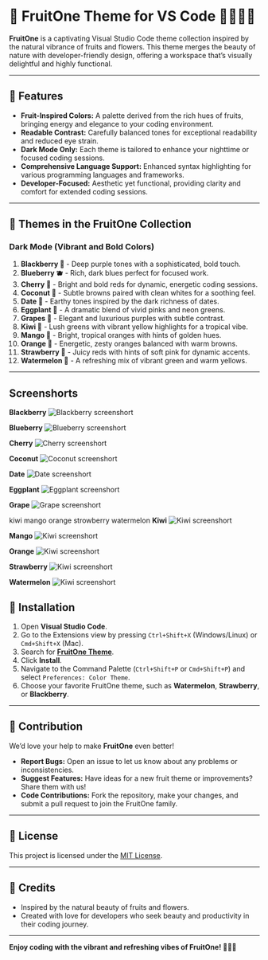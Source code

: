 # 🌸 FruitOne Theme for VS Code 🍉🥥🍊🍓

**FruitOne** is a captivating Visual Studio Code theme collection inspired by the natural vibrance of fruits and flowers. This theme merges the beauty of nature with developer-friendly design, offering a workspace that’s visually delightful and highly functional.

---

## 🌟 Features

- **Fruit-Inspired Colors:** A palette derived from the rich hues of fruits, bringing energy and elegance to your coding environment.
- **Readable Contrast:** Carefully balanced tones for exceptional readability and reduced eye strain.
- **Dark Mode Only:** Each theme is tailored to enhance your nighttime or focused coding sessions.
- **Comprehensive Language Support:** Enhanced syntax highlighting for various programming languages and frameworks.
- **Developer-Focused:** Aesthetic yet functional, providing clarity and comfort for extended coding sessions.

---

## 🎨 Themes in the FruitOne Collection

### **Dark Mode (Vibrant and Bold Colors)**

1. **Blackberry 🍇** - Deep purple tones with a sophisticated, bold touch.  
2. **Blueberry 🫐** - Rich, dark blues perfect for focused work.  
3. **Cherry 🍒** - Bright and bold reds for dynamic, energetic coding sessions.  
4. **Coconut 🥥** - Subtle browns paired with clean whites for a soothing feel.  
5. **Date 🌱** - Earthy tones inspired by the dark richness of dates.  
6. **Eggplant 🍆** - A dramatic blend of vivid pinks and neon greens.  
7. **Grapes 🍇** - Elegant and luxurious purples with subtle contrast.  
8. **Kiwi 🥝** - Lush greens with vibrant yellow highlights for a tropical vibe.  
9. **Mango 🥭** - Bright, tropical oranges with hints of golden hues.  
10. **Orange 🍊** - Energetic, zesty oranges balanced with warm browns.  
11. **Strawberry 🍓** - Juicy reds with hints of soft pink for dynamic accents.  
12. **Watermelon 🍉** - A refreshing mix of vibrant green and warm yellows.  
---

## Screenshorts
**Blackberry**
![Blackberry screenshort](/themes/assets/blackberry.png)

**Blueberry**
![Blueberry screenshort](/themes/assets/blueberry.png)

**Cherry**
![Cherry screenshort](/themes/assets/cherry.png)

**Coconut**
![Coconut screenshort](/themes/assets/coconut.png)

**Date**
![Date screenshort](/themes/assets/date.png)

**Eggplant**
![Eggplant screenshort](/themes/assets/eggplant.png)

**Grape**
![Grape screenshort](/themes/assets/grape.png)

kiwi mango orange strowberry watermelon
**Kiwi**
![Kiwi screenshort](/themes/assets/kiwi.png)

**Mango**
![Kiwi screenshort](/themes/assets/mango.png)

**Orange**
![Kiwi screenshort](/themes/assets/orange.png)

**Strawberry**
![Kiwi screenshort](/themes/assets/strawberry.png)

**Watermelon**
![Kiwi screenshort](/themes/assets/watermelon.png)


## 🚀 Installation

1. Open **Visual Studio Code**.
2. Go to the Extensions view by pressing `Ctrl+Shift+X` (Windows/Linux) or `Cmd+Shift+X` (Mac).
3. Search for **[FruitOne Theme](https://marketplace.visualstudio.com/items?itemName=wasiu.fruitone-themes)**.
4. Click **Install**.
5. Navigate to the Command Palette (`Ctrl+Shift+P` or `Cmd+Shift+P`) and select `Preferences: Color Theme`.
6. Choose your favorite FruitOne theme, such as **Watermelon**, **Strawberry**, or **Blackberry**.

---

## 🥭 Contribution

We’d love your help to make **FruitOne** even better!

- **Report Bugs:** Open an issue to let us know about any problems or inconsistencies.
- **Suggest Features:** Have ideas for a new fruit theme or improvements? Share them with us!
- **Code Contributions:** Fork the repository, make your changes, and submit a pull request to join the FruitOne family.

---

## 📄 License

This project is licensed under the [MIT License](LICENSE).

---
## 🌸 Credits

- Inspired by the natural beauty of fruits and flowers.
- Created with love for developers who seek beauty and productivity in their coding journey.

---

**Enjoy coding with the vibrant and refreshing vibes of FruitOne! 🍇🍓🍊**
